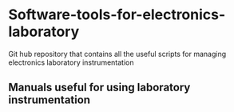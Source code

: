 # Software-tools-for-electronics-laboratory
Git hub repository that contains all the useful scripts for managing electronics laboratory instrumentation

## Manuals useful for using laboratory instrumentation
